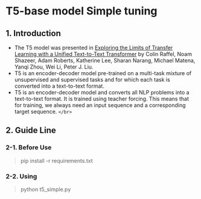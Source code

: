 # T5-base model Simple tuning

## 1. Introduction

- The T5 model was presented in [Exploring the Limits of Transfer Learning with a Unified Text-to-Text Transformer](https://arxiv.org/pdf/1910.10683.pdf) by Colin Raffel, Noam Shazeer, Adam Roberts, Katherine Lee, Sharan Narang, Michael Matena, Yanqi Zhou, Wei Li, Peter J. Liu.
- T5 is an encoder-decoder model pre-trained on a multi-task mixture of unsupervised and supervised tasks and for which each task is converted into a text-to-text format.
- T5 is an encoder-decoder model and converts all NLP problems into a text-to-text format. It is trained using teacher forcing. This means that for training, we always need an input sequence and a corresponding target sequence.
  `</br>`

## 2. Guide Line

### 2-1. Before Use

> pip install -r requirements.txt

### 2-2. Using

> python t5_simple.py
